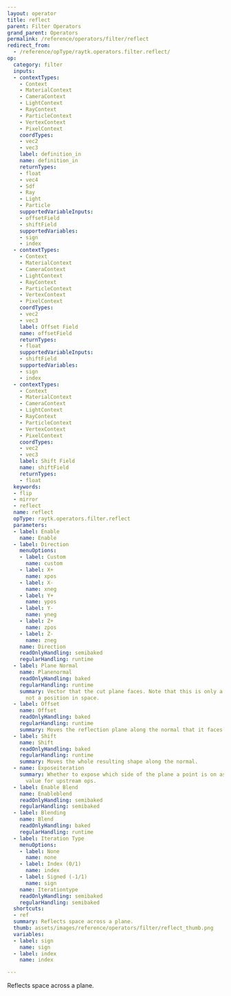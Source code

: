 ```yaml
---
layout: operator
title: reflect
parent: Filter Operators
grand_parent: Operators
permalink: /reference/operators/filter/reflect
redirect_from:
  - /reference/opType/raytk.operators.filter.reflect/
op:
  category: filter
  inputs:
  - contextTypes:
    - Context
    - MaterialContext
    - CameraContext
    - LightContext
    - RayContext
    - ParticleContext
    - VertexContext
    - PixelContext
    coordTypes:
    - vec2
    - vec3
    label: definition_in
    name: definition_in
    returnTypes:
    - float
    - vec4
    - Sdf
    - Ray
    - Light
    - Particle
    supportedVariableInputs:
    - offsetField
    - shiftField
    supportedVariables:
    - sign
    - index
  - contextTypes:
    - Context
    - MaterialContext
    - CameraContext
    - LightContext
    - RayContext
    - ParticleContext
    - VertexContext
    - PixelContext
    coordTypes:
    - vec2
    - vec3
    label: Offset Field
    name: offsetField
    returnTypes:
    - float
    supportedVariableInputs:
    - shiftField
    supportedVariables:
    - sign
    - index
  - contextTypes:
    - Context
    - MaterialContext
    - CameraContext
    - LightContext
    - RayContext
    - ParticleContext
    - VertexContext
    - PixelContext
    coordTypes:
    - vec2
    - vec3
    label: Shift Field
    name: shiftField
    returnTypes:
    - float
  keywords:
  - flip
  - mirror
  - reflect
  name: reflect
  opType: raytk.operators.filter.reflect
  parameters:
  - label: Enable
    name: Enable
  - label: Direction
    menuOptions:
    - label: Custom
      name: custom
    - label: X+
      name: xpos
    - label: X-
      name: xneg
    - label: Y+
      name: ypos
    - label: Y-
      name: yneg
    - label: Z+
      name: zpos
    - label: Z-
      name: zneg
    name: Direction
    readOnlyHandling: semibaked
    regularHandling: runtime
  - label: Plane Normal
    name: Planenormal
    readOnlyHandling: baked
    regularHandling: runtime
    summary: Vector that the cut plane faces. Note that this is only a direction and
      not a position in space.
  - label: Offset
    name: Offset
    readOnlyHandling: baked
    regularHandling: runtime
    summary: Moves the reflection plane along the normal that it faces.
  - label: Shift
    name: Shift
    readOnlyHandling: baked
    regularHandling: runtime
    summary: Moves the whole resulting shape along the normal.
  - name: Exposeiteration
    summary: Whether to expose which side of the plane a point is on as an iteration
      value for upstream ops.
  - label: Enable Blend
    name: Enableblend
    readOnlyHandling: semibaked
    regularHandling: semibaked
  - label: Blending
    name: Blend
    readOnlyHandling: baked
    regularHandling: runtime
  - label: Iteration Type
    menuOptions:
    - label: None
      name: none
    - label: Index (0/1)
      name: index
    - label: Signed (-1/1)
      name: sign
    name: Iterationtype
    readOnlyHandling: semibaked
    regularHandling: semibaked
  shortcuts:
  - ref
  summary: Reflects space across a plane.
  thumb: assets/images/reference/operators/filter/reflect_thumb.png
  variables:
  - label: sign
    name: sign
  - label: index
    name: index

---
```



Reflects space across a plane.